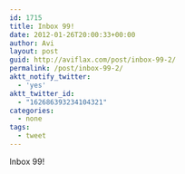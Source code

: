 ```yaml
---
id: 1715
title: Inbox 99!
date: 2012-01-26T20:00:33+00:00
author: Avi
layout: post
guid: http://aviflax.com/post/inbox-99-2/
permalink: /post/inbox-99-2/
aktt_notify_twitter:
  - 'yes'
aktt_twitter_id:
  - "162686393234104321"
categories:
  - none
tags:
  - tweet
---
```

Inbox 99!